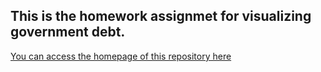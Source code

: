 ## This is the homework assignmet for visualizing government debt.


[You can access the homepage of this repository here](viz_govt_data.md)
